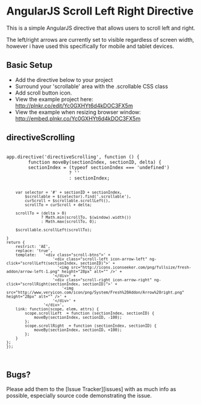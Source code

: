 AngularJS Scroll Left Right Directive
=====================================
This is a simple AngularJS directive that allows users to scroll left and right.

The left/right arrows are currently set to visible regardless of screen width, however i have used this specifically for mobile and tablet devices.

## Basic Setup

* Add the directive below to your project
* Surround your 'scrollable' area with the .scrollable CSS class
* Add scroll button icon.
* View the example project here: http://plnkr.co/edit/Yc0GXHYt6d4kDOC3FX5m
* View the example when resizing browser window: http://embed.plnkr.co/Yc0GXHYt6d4kDOC3FX5m

## directiveScrolling

<code>
app.directive('directiveScrolling', function () {
        function moveBy(sectionIndex, sectionID, delta) {
        sectionIndex = (typeof sectionIndex === 'undefined')
                       ? ''
                       : sectionIndex;

        var selector = '#' + sectionID + sectionIndex,
            $scrollable = $(selector).find('.scrollable'),
            curScroll = $scrollable.scrollLeft(),
            scrollTo = curScroll + delta;

        scrollTo = (delta > 0)
                   ? Math.min(scrollTo, $(window).width())
                   : Math.max(scrollTo, 0);

        $scrollable.scrollLeft(scrollTo);

    }
    return {
        restrict: 'AE',
        replace: 'true',
        template:   '<div class="scroll-btns">' +
                        '<div class="scroll-left icon-arrow-left" ng-click="scrollLeft(sectionIndex, sectionID)">' +
                          '<img src="http://icons.iconseeker.com/png/fullsize/fresh-addon/arrow-left-1.png" height="28px" alt="" />' +
                        '</div>' +
                        '<div class="scroll-right icon-arrow-right" ng-click="scrollRight(sectionIndex, sectionID)">' +
                            '<img src="http://www.veryicon.com/icon/png/System/Fresh%20Addon/Arrow%20right.png" height="28px" alt="" />' +
                        '</div>' +
                    '</div>',
        link: function(scope, elem, attrs) {
            scope.scrollLeft  = function (sectionIndex, sectionID) {
                moveBy(sectionIndex, sectionID, -100);
            };
            scope.scrollRight  = function (sectionIndex, sectionID) {
                moveBy(sectionIndex, sectionID, +100);
            };
        }
    };
    });
</code>

## Bugs?

Please add them to the [Issue Tracker][issues] with as much info as possible, especially source code demonstrating the issue.

